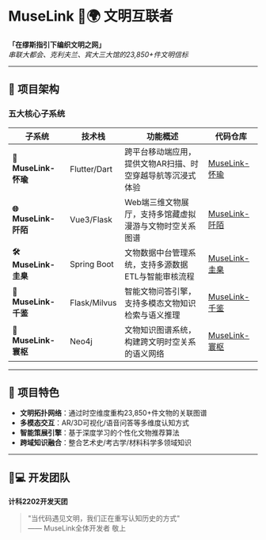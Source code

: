 # MuseLink 🎨🌍 文明互联者

**「在缪斯指引下编织文明之网」**  
*串联大都会、克利夫兰、宾大三大馆的23,850+件文明信标*

---

## 🚀 项目架构

### 五大核心子系统

| 子系统 | 技术栈 | 功能概述 | 代码仓库 |
|--------|--------|----------|----------|
| **📱 MuseLink-怀瑜** | Flutter/Dart | 跨平台移动端应用，提供文物AR扫描、时空穿越导航等沉浸式体验 | [MuseLink-怀瑜](https://) |
| **🌐 MuseLink-阡陌** | Vue3/Flask | Web端三维文物展厅，支持多馆藏虚拟漫游与文物时空关系图谱 | [MuseLink-阡陌](https://) |
| **🛠️ MuseLink-圭臬** | Spring Boot | 文物数据中台管理系统，支持多源数据ETL与智能审核流程 | [MuseLink-圭臬](https://) |
| **🤖 MuseLink-千鉴** | Flask/Milvus | 智能文物问答引擎，支持多模态文物知识检索与语义推理 | [MuseLink-千鉴](https://github.com/BUCT-2202-SE-project/MuseLink-QianJian-QA-System) |
| **🧠 MuseLink-寰枢** | Neo4j | 文物知识图谱系统，构建跨文明时空关系的语义网络 | [MuseLink-寰枢](https://github.com/BUCT-2202-SE-project/MuseLink-HuanShu-Knowledge_Map) |

---

## 🌟 项目特色

- **文明拓扑网络**：通过时空维度重构23,850+件文物的关联图谱
- **多模态交互**：AR/3D可视化/语音问答等多维度认知方式
- **智能策展引擎**：基于深度学习的个性化文物推荐算法
- **跨域知识融合**：整合艺术史/考古学/材料科学多领域知识

---

## 👨💻 开发团队

**计科2202开发天团**  

> "当代码遇见文明，我们正在重写认知历史的方式"  
> —— MuseLink全体开发者 敬上


<!--

**Here are some ideas to get you started:**

🙋‍♀️ A short introduction - what is your organization all about?
🌈 Contribution guidelines - how can the community get involved?
👩‍💻 Useful resources - where can the community find your docs? Is there anything else the community should know?
🍿 Fun facts - what does your team eat for breakfast?
🧙 Remember, you can do mighty things with the power of [Markdown](https://docs.github.com/github/writing-on-github/getting-started-with-writing-and-formatting-on-github/basic-writing-and-formatting-syntax)
-->
